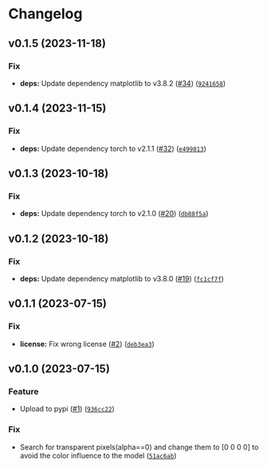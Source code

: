 # Changelog

<!--next-version-placeholder-->

## v0.1.5 (2023-11-18)

### Fix

* **deps:** Update dependency matplotlib to v3.8.2 ([#34](https://github.com/34j/tha3/issues/34)) ([`9241658`](https://github.com/34j/tha3/commit/924165875fe21d975e4d72943886e3fa35c6211e))

## v0.1.4 (2023-11-15)

### Fix

* **deps:** Update dependency torch to v2.1.1 ([#32](https://github.com/34j/tha3/issues/32)) ([`e499813`](https://github.com/34j/tha3/commit/e49981321fd5f88d797ec83d88b2868a9a3bd24c))

## v0.1.3 (2023-10-18)

### Fix

* **deps:** Update dependency torch to v2.1.0 ([#20](https://github.com/34j/tha3/issues/20)) ([`db88f5a`](https://github.com/34j/tha3/commit/db88f5a952a903b8cf2c54eb156f3cd74cb30780))

## v0.1.2 (2023-10-18)

### Fix

* **deps:** Update dependency matplotlib to v3.8.0 ([#19](https://github.com/34j/tha3/issues/19)) ([`fc1cf7f`](https://github.com/34j/tha3/commit/fc1cf7fd241ece7bb1eb2a670ebb807f13542346))

## v0.1.1 (2023-07-15)

### Fix

* **license:** Fix wrong license ([#2](https://github.com/34j/tha3/issues/2)) ([`deb3ea3`](https://github.com/34j/tha3/commit/deb3ea3c1319e278411652f5bcf8f353487fae53))

## v0.1.0 (2023-07-15)

### Feature

* Upload to pypi ([#1](https://github.com/34j/tha3/issues/1)) ([`936cc22`](https://github.com/34j/tha3/commit/936cc22a6c8dcefb603efd137a5f51ea2470d0f6))

### Fix

* Search for transparent pixels(alpha==0) and change them to [0 0 0 0] to avoid the color influence to the model ([`51ac6ab`](https://github.com/34j/tha3/commit/51ac6ab82d75fd8293791eb08acebd166f98b004))
